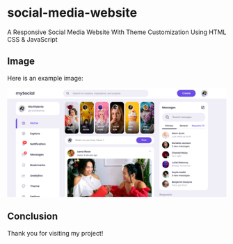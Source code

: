# social-media-website
A Responsive Social Media Website With Theme Customization Using HTML CSS &amp; JavaScript

## Image
Here is an example image:

![Example Image](https://github.com/Nayankumar4986/Social-Media-Web-Design/blob/main/img%201.png)

## Conclusion
Thank you for visiting my project!
